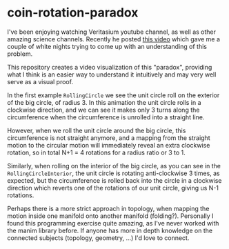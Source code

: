 # coin-rotation-paradox

I've been enjoying watching Veritasium youtube channel, as well as other amazing science channels. Recently he posted [this video](https://www.youtube.com/watch?v=FUHkTs-Ipfg) which gave me a couple of white nights trying to come up with an understanding of this problem.

This repository creates a video visualization of this "paradox", providing what I think is an easier way to understand it intuitively and may very well serve as a visual proof.

In the first example `RollingCircle` we see the unit circle roll on the exterior of the big circle, of radius 3. In this animation the unit circle rolls in a clockwise direction, and we can see it makes only 3 turns along the circumference when the circumference is unrolled into a straight line.

However, when we roll the unit circle around the big circle, this circumference is not straight anymore, and a mapping from the straight motion to the circular motion will immediately reveal an extra clockwise rotation, so in total N+1 = 4 rotations for a radius ratio or 3 to 1. 

Similarly, when rolling on the interior of the big circle, as you can see in the `RollingCircleInterior`, the unit circle is rotating anti-clockwise 3 times, as expected, but the circumference is rolled back into the circle in a clockwise direction which reverts one of the rotations of our unit circle, giving us N-1 rotations.

Perhaps there is a more strict approach in topology, when mapping the motion inside one manifold onto another manifold (folding?). Personally I found this programming exercise quite amazing, as I've never worked with the manim library before. If anyone has more in depth knowledge on the connected subjects (topology, geometry, ...) I'd love to connect.
